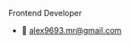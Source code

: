Frontend Developer
- 📧 alex9693.mr@gmail.com

<!---
CroudPro/CroudPro is a ✨ special ✨ repository because its `README.md` (this file) appears on your GitHub profile.
You can click the Preview link to take a look at your changes.
--->
